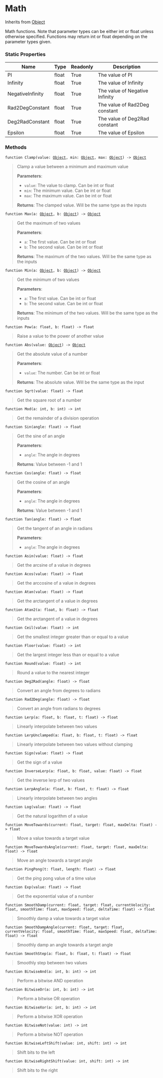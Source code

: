 # Math
Inherits from [Object](../objects/Object.md)

Math functions. Note that parameter types can be either int or float unless otherwise specified.
Functions may return int or float depending on the parameter types given.

### Static Properties
|Name|Type|Readonly|Description|
|---|---|---|---|
|PI|float|True|The value of PI|
|Infinity|float|True|The value of Infinity|
|NegativeInfinity|float|True|The value of Negative Infinity|
|Rad2DegConstant|float|True|The value of Rad2Deg constant|
|Deg2RadConstant|float|True|The value of Deg2Rad constant|
|Epsilon|float|True|The value of Epsilon|


### Methods
<pre class="language-typescript"><code class="lang-typescript">function Clamp(value: <a data-footnote-ref href="#user-content-fn-38">Object</a>, min: <a data-footnote-ref href="#user-content-fn-38">Object</a>, max: <a data-footnote-ref href="#user-content-fn-38">Object</a>) -> <a data-footnote-ref href="#user-content-fn-38">Object</a></code></pre>
> Clamp a value between a minimum and maximum value
> 
> **Parameters**:
> - `value`: The value to clamp. Can be int or float
> - `min`: The minimum value. Can be int or float
> - `max`: The maximum value. Can be int or float
> 
> **Returns**: The clamped value. Will be the same type as the inputs
<pre class="language-typescript"><code class="lang-typescript">function Max(a: <a data-footnote-ref href="#user-content-fn-38">Object</a>, b: <a data-footnote-ref href="#user-content-fn-38">Object</a>) -> <a data-footnote-ref href="#user-content-fn-38">Object</a></code></pre>
> Get the maximum of two values
> 
> **Parameters**:
> - `a`: The first value. Can be int or float
> - `b`: The second value. Can be int or float
> 
> **Returns**: The maximum of the two values. Will be the same type as the inputs
<pre class="language-typescript"><code class="lang-typescript">function Min(a: <a data-footnote-ref href="#user-content-fn-38">Object</a>, b: <a data-footnote-ref href="#user-content-fn-38">Object</a>) -> <a data-footnote-ref href="#user-content-fn-38">Object</a></code></pre>
> Get the minimum of two values
> 
> **Parameters**:
> - `a`: The first value. Can be int or float
> - `b`: The second value. Can be int or float
> 
> **Returns**: The minimum of the two values. Will be the same type as the inputs
<pre class="language-typescript"><code class="lang-typescript">function Pow(a: float, b: float) -> float</code></pre>
> Raise a value to the power of another value
> 
<pre class="language-typescript"><code class="lang-typescript">function Abs(value: <a data-footnote-ref href="#user-content-fn-38">Object</a>) -> <a data-footnote-ref href="#user-content-fn-38">Object</a></code></pre>
> Get the absolute value of a number
> 
> **Parameters**:
> - `value`: The number. Can be int or float
> 
> **Returns**: The absolute value. Will be the same type as the input
<pre class="language-typescript"><code class="lang-typescript">function Sqrt(value: float) -> float</code></pre>
> Get the square root of a number
> 
<pre class="language-typescript"><code class="lang-typescript">function Mod(a: int, b: int) -> int</code></pre>
> Get the remainder of a division operation
> 
<pre class="language-typescript"><code class="lang-typescript">function Sin(angle: float) -> float</code></pre>
> Get the sine of an angle
> 
> **Parameters**:
> - `angle`: The angle in degrees
> 
> **Returns**: Value between -1 and 1
<pre class="language-typescript"><code class="lang-typescript">function Cos(angle: float) -> float</code></pre>
> Get the cosine of an angle
> 
> **Parameters**:
> - `angle`: The angle in degrees
> 
> **Returns**: Value between -1 and 1
<pre class="language-typescript"><code class="lang-typescript">function Tan(angle: float) -> float</code></pre>
> Get the tangent of an angle in radians
> 
> **Parameters**:
> - `angle`: The angle in degrees
> 
<pre class="language-typescript"><code class="lang-typescript">function Asin(value: float) -> float</code></pre>
> Get the arcsine of a value in degrees
> 
<pre class="language-typescript"><code class="lang-typescript">function Acos(value: float) -> float</code></pre>
> Get the arccosine of a value in degrees
> 
<pre class="language-typescript"><code class="lang-typescript">function Atan(value: float) -> float</code></pre>
> Get the arctangent of a value in degrees
> 
<pre class="language-typescript"><code class="lang-typescript">function Atan2(a: float, b: float) -> float</code></pre>
> Get the arctangent of a value in degrees
> 
<pre class="language-typescript"><code class="lang-typescript">function Ceil(value: float) -> int</code></pre>
> Get the smallest integer greater than or equal to a value
> 
<pre class="language-typescript"><code class="lang-typescript">function Floor(value: float) -> int</code></pre>
> Get the largest integer less than or equal to a value
> 
<pre class="language-typescript"><code class="lang-typescript">function Round(value: float) -> int</code></pre>
> Round a value to the nearest integer
> 
<pre class="language-typescript"><code class="lang-typescript">function Deg2Rad(angle: float) -> float</code></pre>
> Convert an angle from degrees to radians
> 
<pre class="language-typescript"><code class="lang-typescript">function Rad2Deg(angle: float) -> float</code></pre>
> Convert an angle from radians to degrees
> 
<pre class="language-typescript"><code class="lang-typescript">function Lerp(a: float, b: float, t: float) -> float</code></pre>
> Linearly interpolate between two values
> 
<pre class="language-typescript"><code class="lang-typescript">function LerpUnclamped(a: float, b: float, t: float) -> float</code></pre>
> Linearly interpolate between two values without clamping
> 
<pre class="language-typescript"><code class="lang-typescript">function Sign(value: float) -> float</code></pre>
> Get the sign of a value
> 
<pre class="language-typescript"><code class="lang-typescript">function InverseLerp(a: float, b: float, value: float) -> float</code></pre>
> Get the inverse lerp of two values
> 
<pre class="language-typescript"><code class="lang-typescript">function LerpAngle(a: float, b: float, t: float) -> float</code></pre>
> Linearly interpolate between two angles
> 
<pre class="language-typescript"><code class="lang-typescript">function Log(value: float) -> float</code></pre>
> Get the natural logarithm of a value
> 
<pre class="language-typescript"><code class="lang-typescript">function MoveTowards(current: float, target: float, maxDelta: float) -> float</code></pre>
> Move a value towards a target value
> 
<pre class="language-typescript"><code class="lang-typescript">function MoveTowardsAngle(current: float, target: float, maxDelta: float) -> float</code></pre>
> Move an angle towards a target angle
> 
<pre class="language-typescript"><code class="lang-typescript">function PingPong(t: float, length: float) -> float</code></pre>
> Get the ping pong value of a time value
> 
<pre class="language-typescript"><code class="lang-typescript">function Exp(value: float) -> float</code></pre>
> Get the exponential value of a number
> 
<pre class="language-typescript"><code class="lang-typescript">function SmoothDamp(current: float, target: float, currentVelocity: float, smoothTime: float, maxSpeed: float, deltaTime: float) -> float</code></pre>
> Smoothly damp a value towards a target value
> 
<pre class="language-typescript"><code class="lang-typescript">function SmoothDampAngle(current: float, target: float, currentVelocity: float, smoothTime: float, maxSpeed: float, deltaTime: float) -> float</code></pre>
> Smoothly damp an angle towards a target angle
> 
<pre class="language-typescript"><code class="lang-typescript">function SmoothStep(a: float, b: float, t: float) -> float</code></pre>
> Smoothly step between two values
> 
<pre class="language-typescript"><code class="lang-typescript">function BitwiseAnd(a: int, b: int) -> int</code></pre>
> Perform a bitwise AND operation
> 
<pre class="language-typescript"><code class="lang-typescript">function BitwiseOr(a: int, b: int) -> int</code></pre>
> Perform a bitwise OR operation
> 
<pre class="language-typescript"><code class="lang-typescript">function BitwiseXor(a: int, b: int) -> int</code></pre>
> Perform a bitwise XOR operation
> 
<pre class="language-typescript"><code class="lang-typescript">function BitwiseNot(value: int) -> int</code></pre>
> Perform a bitwise NOT operation
> 
<pre class="language-typescript"><code class="lang-typescript">function BitwiseLeftShift(value: int, shift: int) -> int</code></pre>
> Shift bits to the left
> 
<pre class="language-typescript"><code class="lang-typescript">function BitwiseRightShift(value: int, shift: int) -> int</code></pre>
> Shift bits to the right
> 

[^0]: [Camera](../static/Camera.md)
[^1]: [Character](../objects/Character.md)
[^2]: [Collider](../objects/Collider.md)
[^3]: [Collision](../objects/Collision.md)
[^4]: [Color](../objects/Color.md)
[^5]: [Convert](../static/Convert.md)
[^6]: [Cutscene](../static/Cutscene.md)
[^7]: [Dict](../objects/Dict.md)
[^8]: [Game](../static/Game.md)
[^9]: [Human](../objects/Human.md)
[^10]: [Input](../static/Input.md)
[^11]: [Json](../static/Json.md)
[^12]: [LineCastHitResult](../objects/LineCastHitResult.md)
[^13]: [LineRenderer](../objects/LineRenderer.md)
[^14]: [List](../objects/List.md)
[^15]: [Locale](../objects/Locale.md)
[^16]: [Map](../static/Map.md)
[^17]: [MapObject](../objects/MapObject.md)
[^18]: [MapTargetable](../objects/MapTargetable.md)
[^19]: [Math](../static/Math.md)
[^20]: [Network](../static/Network.md)
[^21]: [NetworkView](../objects/NetworkView.md)
[^22]: [PersistentData](../static/PersistentData.md)
[^23]: [Physics](../static/Physics.md)
[^24]: [Player](../objects/Player.md)
[^25]: [Quaternion](../objects/Quaternion.md)
[^26]: [Random](../objects/Random.md)
[^27]: [Range](../objects/Range.md)
[^28]: [RoomData](../static/RoomData.md)
[^29]: [Set](../objects/Set.md)
[^30]: [Shifter](../objects/Shifter.md)
[^31]: [String](../static/String.md)
[^32]: [Time](../static/Time.md)
[^33]: [Titan](../objects/Titan.md)
[^34]: [Transform](../objects/Transform.md)
[^35]: [UI](../static/UI.md)
[^36]: [Vector2](../objects/Vector2.md)
[^37]: [Vector3](../objects/Vector3.md)
[^38]: [Object](../objects/Object.md)
[^39]: [Component](../objects/Component.md)
